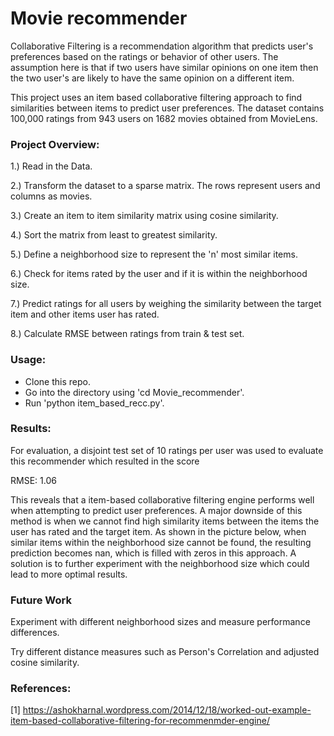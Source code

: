 # Movie recommender
Collaborative Filtering is a recommendation algorithm that predicts user's preferences based on the ratings or behavior of other users. The assumption here is that if two users have similar opinions on one item then the two user's are likely to have the same opinion on a different item. 

This project uses an item based collaborative filtering approach to find similarities between items to predict user preferences. The dataset contains 100,000 ratings from 943 users on 1682 movies obtained from MovieLens.

### Project Overview:

1.) Read in the Data.

2.) Transform the dataset to a sparse matrix. The rows represent users and columns as movies.

3.) Create an item to item similarity matrix using cosine similarity.

4.) Sort the matrix from least to greatest similarity.

5.) Define a neighborhood size to represent the 'n' most similar items.

6.) Check for items rated by the user and if it is within the neighborhood size.

7.) Predict ratings for all users by weighing the similarity between the target item and other items user has rated.

8.) Calculate RMSE between ratings from train & test set.

### Usage:

* Clone this repo.
* Go into the directory using 'cd Movie_recommender'.
* Run 'python item_based_recc.py'.

### Results:
For evaluation, a disjoint test set of 10 ratings per user was used to evaluate this recommender which resulted in the score

RMSE: 1.06

This reveals that a item-based collaborative filtering engine performs well when attempting to predict user preferences. A major downside of this method is when we cannot find high similarity items between the items the user has rated and the target item. As shown in the picture below, when similar items within the neighborhood size cannot be found, the resulting prediction becomes nan, which is filled with zeros in this approach. A solution is to further experiment with the neighborhood size which could lead to more optimal results.

### Future Work

Experiment with different neighborhood sizes and measure performance differences.

Try different distance measures such as Person's Correlation and adjusted cosine similarity.


### References:

[1] https://ashokharnal.wordpress.com/2014/12/18/worked-out-example-item-based-collaborative-filtering-for-recommenmder-engine/
